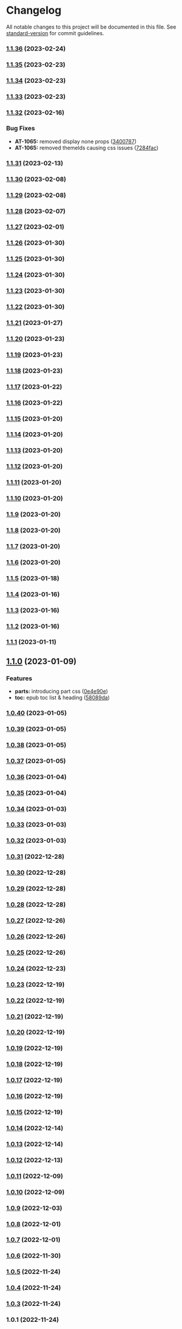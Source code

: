# Changelog

All notable changes to this project will be documented in this file. See [standard-version](https://github.com/conventional-changelog/standard-version) for commit guidelines.

### [1.1.36](https://github.com/Paladin-Analytics/css-generator/compare/v1.1.35...v1.1.36) (2023-02-24)

### [1.1.35](https://github.com/Paladin-Analytics/css-generator/compare/v1.1.34...v1.1.35) (2023-02-23)

### [1.1.34](https://github.com/Paladin-Analytics/css-generator/compare/v1.1.33...v1.1.34) (2023-02-23)

### [1.1.33](https://github.com/Paladin-Analytics/css-generator/compare/v1.1.32...v1.1.33) (2023-02-23)

### [1.1.32](https://github.com/Paladin-Analytics/css-generator/compare/v1.1.31...v1.1.32) (2023-02-16)


### Bug Fixes

* **AT-1065:** removed display none props ([3400787](https://github.com/Paladin-Analytics/css-generator/commit/3400787e39e979bd9ae65a674dd76a8c4f5c65bc))
* **AT-1065:** removed themeIds causing css issues ([7284fac](https://github.com/Paladin-Analytics/css-generator/commit/7284facef30ef88ddc0cff0fcc66ba052445549f))

### [1.1.31](https://github.com/Paladin-Analytics/css-generator/compare/v1.1.30...v1.1.31) (2023-02-13)

### [1.1.30](https://github.com/Paladin-Analytics/css-generator/compare/v1.1.28...v1.1.30) (2023-02-08)

### [1.1.29](https://github.com/Paladin-Analytics/css-generator/compare/v1.1.28...v1.1.29) (2023-02-08)

### [1.1.28](https://github.com/Paladin-Analytics/css-generator/compare/v1.1.27...v1.1.28) (2023-02-07)

### [1.1.27](https://github.com/Paladin-Analytics/css-generator/compare/v1.1.26...v1.1.27) (2023-02-01)

### [1.1.26](https://github.com/Paladin-Analytics/css-generator/compare/v1.1.25...v1.1.26) (2023-01-30)

### [1.1.25](https://github.com/Paladin-Analytics/css-generator/compare/v1.1.24...v1.1.25) (2023-01-30)

### [1.1.24](https://github.com/Paladin-Analytics/css-generator/compare/v1.1.23...v1.1.24) (2023-01-30)

### [1.1.23](https://github.com/Paladin-Analytics/css-generator/compare/v1.1.22...v1.1.23) (2023-01-30)

### [1.1.22](https://github.com/Paladin-Analytics/css-generator/compare/v1.1.21...v1.1.22) (2023-01-30)

### [1.1.21](https://github.com/Paladin-Analytics/css-generator/compare/v1.1.20...v1.1.21) (2023-01-27)

### [1.1.20](https://github.com/Paladin-Analytics/css-generator/compare/v1.1.19...v1.1.20) (2023-01-23)

### [1.1.19](https://github.com/Paladin-Analytics/css-generator/compare/v1.1.18...v1.1.19) (2023-01-23)

### [1.1.18](https://github.com/Paladin-Analytics/css-generator/compare/v1.1.17...v1.1.18) (2023-01-23)

### [1.1.17](https://github.com/Paladin-Analytics/css-generator/compare/v1.1.16...v1.1.17) (2023-01-22)

### [1.1.16](https://github.com/Paladin-Analytics/css-generator/compare/v1.1.15...v1.1.16) (2023-01-22)

### [1.1.15](https://github.com/Paladin-Analytics/css-generator/compare/v1.1.14...v1.1.15) (2023-01-20)

### [1.1.14](https://github.com/Paladin-Analytics/css-generator/compare/v1.1.13...v1.1.14) (2023-01-20)

### [1.1.13](https://github.com/Paladin-Analytics/css-generator/compare/v1.1.12...v1.1.13) (2023-01-20)

### [1.1.12](https://github.com/Paladin-Analytics/css-generator/compare/v1.1.11...v1.1.12) (2023-01-20)

### [1.1.11](https://github.com/Paladin-Analytics/css-generator/compare/v1.1.10...v1.1.11) (2023-01-20)

### [1.1.10](https://github.com/Paladin-Analytics/css-generator/compare/v1.1.9...v1.1.10) (2023-01-20)

### [1.1.9](https://github.com/Paladin-Analytics/css-generator/compare/v1.1.8...v1.1.9) (2023-01-20)

### [1.1.8](https://github.com/Paladin-Analytics/css-generator/compare/v1.1.7...v1.1.8) (2023-01-20)

### [1.1.7](https://github.com/Paladin-Analytics/css-generator/compare/v1.1.6...v1.1.7) (2023-01-20)

### [1.1.6](https://github.com/Paladin-Analytics/css-generator/compare/v1.1.5...v1.1.6) (2023-01-20)

### [1.1.5](https://github.com/Paladin-Analytics/css-generator/compare/v1.1.4...v1.1.5) (2023-01-18)

### [1.1.4](https://github.com/Paladin-Analytics/css-generator/compare/v1.1.3...v1.1.4) (2023-01-16)

### [1.1.3](https://github.com/Paladin-Analytics/css-generator/compare/v1.1.2...v1.1.3) (2023-01-16)

### [1.1.2](https://github.com/Paladin-Analytics/css-generator/compare/v1.1.1...v1.1.2) (2023-01-16)

### [1.1.1](https://github.com/Paladin-Analytics/css-generator/compare/v1.1.0...v1.1.1) (2023-01-11)

## [1.1.0](https://github.com/Paladin-Analytics/css-generator/compare/v1.0.40...v1.1.0) (2023-01-09)


### Features

* **parts:** introducing part css ([0e4e90e](https://github.com/Paladin-Analytics/css-generator/commit/0e4e90e4e41f75a6aba14a02e753c50ac9a4eae8))
* **toc:** epub toc list & heading ([58089da](https://github.com/Paladin-Analytics/css-generator/commit/58089daa1f8b152b2c0a0f0ab4e4b535a5799ea7))

### [1.0.40](https://github.com/Paladin-Analytics/css-generator/compare/v1.0.39...v1.0.40) (2023-01-05)

### [1.0.39](https://github.com/Paladin-Analytics/css-generator/compare/v1.0.38...v1.0.39) (2023-01-05)

### [1.0.38](https://github.com/Paladin-Analytics/css-generator/compare/v1.0.37...v1.0.38) (2023-01-05)

### [1.0.37](https://github.com/Paladin-Analytics/css-generator/compare/v1.0.36...v1.0.37) (2023-01-05)

### [1.0.36](https://github.com/Paladin-Analytics/css-generator/compare/v1.0.35...v1.0.36) (2023-01-04)

### [1.0.35](https://github.com/Paladin-Analytics/css-generator/compare/v1.0.34...v1.0.35) (2023-01-04)

### [1.0.34](https://github.com/Paladin-Analytics/css-generator/compare/v1.0.33...v1.0.34) (2023-01-03)

### [1.0.33](https://github.com/Paladin-Analytics/css-generator/compare/v1.0.32...v1.0.33) (2023-01-03)

### [1.0.32](https://github.com/Paladin-Analytics/css-generator/compare/v1.0.31...v1.0.32) (2023-01-03)

### [1.0.31](https://github.com/Paladin-Analytics/css-generator/compare/v1.0.30...v1.0.31) (2022-12-28)

### [1.0.30](https://github.com/Paladin-Analytics/css-generator/compare/v1.0.29...v1.0.30) (2022-12-28)

### [1.0.29](https://github.com/Paladin-Analytics/css-generator/compare/v1.0.28...v1.0.29) (2022-12-28)

### [1.0.28](https://github.com/Paladin-Analytics/css-generator/compare/v1.0.27...v1.0.28) (2022-12-28)

### [1.0.27](https://github.com/Paladin-Analytics/css-generator/compare/v1.0.26...v1.0.27) (2022-12-26)

### [1.0.26](https://github.com/Paladin-Analytics/css-generator/compare/v1.0.25...v1.0.26) (2022-12-26)

### [1.0.25](https://github.com/Paladin-Analytics/css-generator/compare/v1.0.24...v1.0.25) (2022-12-26)

### [1.0.24](https://github.com/Paladin-Analytics/css-generator/compare/v1.0.23...v1.0.24) (2022-12-23)

### [1.0.23](https://github.com/Paladin-Analytics/css-generator/compare/v1.0.22...v1.0.23) (2022-12-19)

### [1.0.22](https://github.com/Paladin-Analytics/css-generator/compare/v1.0.21...v1.0.22) (2022-12-19)

### [1.0.21](https://github.com/Paladin-Analytics/css-generator/compare/v1.0.20...v1.0.21) (2022-12-19)

### [1.0.20](https://github.com/Paladin-Analytics/css-generator/compare/v1.0.19...v1.0.20) (2022-12-19)

### [1.0.19](https://github.com/Paladin-Analytics/css-generator/compare/v1.0.18...v1.0.19) (2022-12-19)

### [1.0.18](https://github.com/Paladin-Analytics/css-generator/compare/v1.0.17...v1.0.18) (2022-12-19)

### [1.0.17](https://github.com/Paladin-Analytics/css-generator/compare/v1.0.16...v1.0.17) (2022-12-19)

### [1.0.16](https://github.com/Paladin-Analytics/css-generator/compare/v1.0.15...v1.0.16) (2022-12-19)

### [1.0.15](https://github.com/Paladin-Analytics/css-generator/compare/v1.0.14...v1.0.15) (2022-12-19)

### [1.0.14](https://github.com/Paladin-Analytics/css-generator/compare/v1.0.13...v1.0.14) (2022-12-14)

### [1.0.13](https://github.com/Paladin-Analytics/css-generator/compare/v1.0.12...v1.0.13) (2022-12-14)

### [1.0.12](https://github.com/Paladin-Analytics/css-generator/compare/v1.0.11...v1.0.12) (2022-12-13)

### [1.0.11](https://github.com/Paladin-Analytics/css-generator/compare/v1.0.10...v1.0.11) (2022-12-09)

### [1.0.10](https://github.com/Paladin-Analytics/css-generator/compare/v1.0.9...v1.0.10) (2022-12-09)

### [1.0.9](https://github.com/Paladin-Analytics/css-generator/compare/v1.0.8...v1.0.9) (2022-12-03)

### [1.0.8](https://github.com/Paladin-Analytics/css-generator/compare/v1.0.7...v1.0.8) (2022-12-01)

### [1.0.7](https://github.com/Paladin-Analytics/css-generator/compare/v1.0.6...v1.0.7) (2022-12-01)

### [1.0.6](https://github.com/Paladin-Analytics/css-generator/compare/v1.0.5...v1.0.6) (2022-11-30)

### [1.0.5](https://github.com/Paladin-Analytics/css-generator/compare/v1.0.4...v1.0.5) (2022-11-24)

### [1.0.4](https://github.com/Paladin-Analytics/css-generator/compare/v1.0.3...v1.0.4) (2022-11-24)

### [1.0.3](https://github.com/Paladin-Analytics/css-generator/compare/v1.0.1...v1.0.3) (2022-11-24)

### 1.0.1 (2022-11-24)
